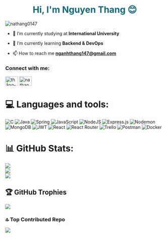 <h1 align="center" style = "color: #116A7B;"> Hi, I'm Nguyen Thang 😊</h1>
<p align="left"> <img src="https://komarev.com/ghpvc/?username=nathang0147&label=Profile%20views&icon=0&color=0e75b6&style=flat" alt="nathang0147" /> </p>

- 🔭 I’m currently studying at **International University**

- 🌱 I’m currently learning **Backend & DevOps**

- 📫 How to reach me **nganhthang147@gmail.com**


<h3 align="left">Connect with me:</h3>
<p align="left">
<a href="https://linkedin.com/in/thắng-nguyễn-911557281" target="blank"><img align="center" src="https://raw.githubusercontent.com/rahuldkjain/github-profile-readme-generator/master/src/images/icons/Social/linked-in-alt.svg" alt="thắng-nguyễn-911557281" height="30" width="40" /></a>
<a href="https://fb.com/nathang.0906" target="blank"><img align="center" src="https://raw.githubusercontent.com/rahuldkjain/github-profile-readme-generator/master/src/images/icons/Social/facebook.svg" alt="nathang.0906" height="30" width="40" /></a>
</p>

# 💻 Languages and tools:
![C](https://img.shields.io/badge/c-%2300599C.svg?style=for-the-badge&logo=c&logoColor=white) ![Java](https://img.shields.io/badge/java-%23ED8B00.svg?style=for-the-badge&logo=java&logoColor=white) ![Spring](https://img.shields.io/badge/spring-%236DB33F.svg?style=for-the-badge&logo=spring&logoColor=white) ![JavaScript](https://img.shields.io/badge/javascript-%23323330.svg?style=for-the-badge&logo=javascript&logoColor=%23F7DF1E) ![NodeJS](https://img.shields.io/badge/node.js-6DA55F?style=for-the-badge&logo=node.js&logoColor=white) ![Express.js](https://img.shields.io/badge/express.js-%23404d59.svg?style=for-the-badge&logo=express&logoColor=%2361DAFB) ![Nodemon](https://img.shields.io/badge/NODEMON-%23323330.svg?style=for-the-badge&logo=nodemon&logoColor=%BBDEAD) ![MongoDB](https://img.shields.io/badge/MongoDB-%234ea94b.svg?style=for-the-badge&logo=mongodb&logoColor=white) ![JWT](https://img.shields.io/badge/JWT-black?style=for-the-badge&logo=JSON%20web%20tokens) ![React](https://img.shields.io/badge/react-%2320232a.svg?style=for-the-badge&logo=react&logoColor=%2361DAFB) ![React Router](https://img.shields.io/badge/React_Router-CA4245?style=for-the-badge&logo=react-router&logoColor=white) ![Trello](https://img.shields.io/badge/Trello-%23026AA7.svg?style=for-the-badge&logo=Trello&logoColor=white) ![Postman](https://img.shields.io/badge/Postman-FF6C37?style=for-the-badge&logo=postman&logoColor=white) ![Docker](https://img.shields.io/badge/docker-%230db7ed.svg?style=for-the-badge&logo=docker&logoColor=white)

# 📊 GitHub Stats:
![](https://github-readme-stats.vercel.app/api?username=nathang0147&theme=radical&hide_border=false&include_all_commits=false&count_private=false)<br/>
![](https://github-readme-streak-stats.herokuapp.com/?user=nathang0147&theme=radical&hide_border=false)<br/>
![](https://github-readme-stats.vercel.app/api/top-langs/?username=nathang0147&theme=radical&hide_border=false&include_all_commits=false&count_private=false&layout=compact)

## 🏆 GitHub Trophies
![](https://github-profile-trophy.vercel.app/?username=nathang0147&theme=radical&no-frame=false&no-bg=true&margin-w=4)

### 🔝 Top Contributed Repo
![](https://github-contributor-stats.vercel.app/api?username=nathang0147&limit=5&theme=dark&combine_all_yearly_contributions=true)
